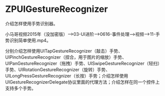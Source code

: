 # ZPUIGestureRecognizer
介绍怎样使用手势识别器。

小马哥视频2015年（没加密版）——>03-UI进阶——>0616-事件处理——>视频——>11-手势识别简单使用.mp4。

分别介绍怎样使用UITapGestureRecognizer（敲击）手势、UIPinchGestureRecognizer（捏合，用于图片的缩放）手势、UIPanGestureRecognizer（拖拽）手势、UISwipeGestureRecognizer（轻扫）手势、UIRotationGestureRecognizer（旋转）手势、UILongPressGestureRecognizer（长按）手势；介绍怎样使用UIGestureRecognizerDelegate协议里面的代理方法；介绍怎样在同一个控件上支持多个手势。

